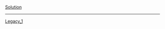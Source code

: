 [Solution](https://app.codility.com/demo/results/trainingJUE43P-G9N/)

***

[Legacy_1](https://app.codility.com/demo/results/trainingM4AJ4H-68D/)
